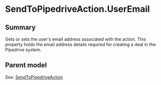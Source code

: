 # SendToPipedriveAction.UserEmail

## Summary

Gets or sets the user's email address associated with the action.
This property holds the email address details required for creating a deal
in the Pipedrive system.

## Parent model

See: [SendToPipedriveAction](SendToPipedriveAction.md)